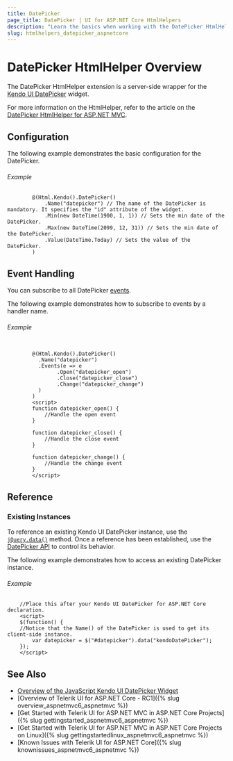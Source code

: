 ```yaml
---
title: DatePicker
page_title: DatePicker | UI for ASP.NET Core HtmlHelpers
description: "Learn the basics when working with the DatePicker HtmlHelper for ASP.NET Core (MVC 6 or ASP.NET Core MVC)."
slug: htmlhelpers_datepicker_aspnetcore
---
```


# DatePicker HtmlHelper Overview

The DatePicker HtmlHelper extension is a server-side wrapper for the [Kendo UI DatePicker](https://demos.telerik.com/kendo-ui/datepicker/index) widget.

For more information on the HtmlHelper, refer to the article on the [DatePicker HtmlHelper for ASP.NET MVC](http://docs.telerik.com/aspnet-mvc/helpers/datepicker/overview).

## Configuration

The following example demonstrates the basic configuration for the DatePicker.

###### Example

```tab-Razor
        @(Html.Kendo().DatePicker()
            .Name("datepicker") // The name of the DatePicker is mandatory. It specifies the "id" attribute of the widget.
            .Min(new DateTime(1900, 1, 1)) // Sets the min date of the DatePicker.
            .Max(new DateTime(2099, 12, 31)) // Sets the min date of the DatePicker.
            .Value(DateTime.Today) // Sets the value of the DatePicker.
        )
```

## Event Handling

You can subscribe to all DatePicker [events](http://docs.telerik.com/kendo-ui/api/javascript/ui/datepicker#events).

The following example demonstrates how to subscribe to events by a handler name.

###### Example

```tab-Razor

        @(Html.Kendo().DatePicker()
          .Name("datepicker")
          .Events(e => e
                .Open("datepicker_open")
                .Close("datepicker_close")
                .Change("datepicker_change")
          )
        )
        <script>
        function datepicker_open() {
            //Handle the open event
        }

        function datepicker_close() {
            //Handle the close event
        }

        function datepicker_change() {
            //Handle the change event
        }
        </script>
```

## Reference

### Existing Instances

To reference an existing Kendo UI DatePicker instance, use the [`jQuery.data()`](http://api.jquery.com/jQuery.data/) method.  Once a reference has been established, use the [DatePicker API](http://docs.telerik.com/kendo-ui/api/javascript/ui/datepicker#methods) to control its behavior.

The following example demonstrates how to access an existing DatePicker instance.

###### Example

        //Place this after your Kendo UI DatePicker for ASP.NET Core declaration.
        <script>
        $(function() {
        //Notice that the Name() of the DatePicker is used to get its client-side instance.
            var datepicker = $("#datepicker").data("kendoDatePicker");
        });
        </script>

## See Also

* [Overview of the JavaScript Kendo UI DatePicker Widget](../../../kendo-ui/controls/editors/datepicker/overview)
* [Overview of Telerik UI for ASP.NET Core - RC1]({% slug overview_aspnetmvc6_aspnetmvc %})
* [Get Started with Telerik UI for ASP.NET MVC in ASP.NET Core Projects]({% slug gettingstarted_aspnetmvc6_aspnetmvc %})
* [Get Started with Telerik UI for ASP.NET MVC in ASP.NET Core Projects on Linux]({% slug gettingstartedlinux_aspnetmvc6_aspnetmvc %})
* [Known Issues with Telerik UI for ASP.NET Core]({% slug knownissues_aspnetmvc6_aspnetmvc %})

